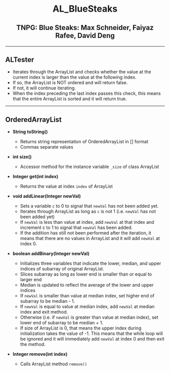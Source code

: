 # <p align="center">AL_BlueSteaks

## <p align="center">TNPG: Blue Steaks: Max Schneider, Faiyaz Rafee, David Deng

---

## ALTester

* Iterates through the ArrayList and checks whether the value at the current index is larger than the value at the following index. 
* If so, the ArrayList is NOT ordered and will return false. 
* If not, it will continue iterating.
* When the index preceding the last index passes this check, this means that the entire ArrayList is sorted and it will return true.

---

## OrderedArrayList

* **String toString()**
  * Returns string representation of OrderedArrayList in [] format
  * Commas separate values

* **int size()**
  * Accessor method for the instance variable `_size` of class ArrayList

* **Integer get(int index)**
  * Returns the value at index `index` of ArrayList
  
* **void addLinear(Integer newVal)**
  * Sets a variable `c` to 0 to signal that `newVal` has not been added yet.
  * Iterates through ArrayList as long as `c` is not 1 (i.e. `newVal` has not been added yet)
  * If `newVal` is less than value at index, add `newVal` at that index and increment c to 1 to signal that `newVal` has been added.
  * If the addition has still not been performed after the iteration, it means that there are no values in ArrayList and it will add `newVal` at index 0.
  
* **boolean addBinary(Integer newVal)**
  * Initializes three variables that indicate the lower, median, and upper indices of subarray of original ArrayList.
  * Slices subarray as long as lower end is smaller than or equal to larger end
  * Median is updated to reflect the average of the lower and upper indices
  * If `newVal` is smaller than value at median index, set higher end of subarray to be median - 1.
  * If `newVal` is equal to value at median index, add `newVal` at median index and exit method.
  * Otherwise (i.e. if `newVal` is greater than value at median index), set lower end of subarray to be median + 1.
  * If size of ArrayList is 0, that means the upper index during initialization takes the value of -1. This means that the while loop will be ignored and it will immediately add `newVal` at index 0 and then exit the method. 

* **Integer remove(int index)**
  * Calls ArrayList method `remove()`